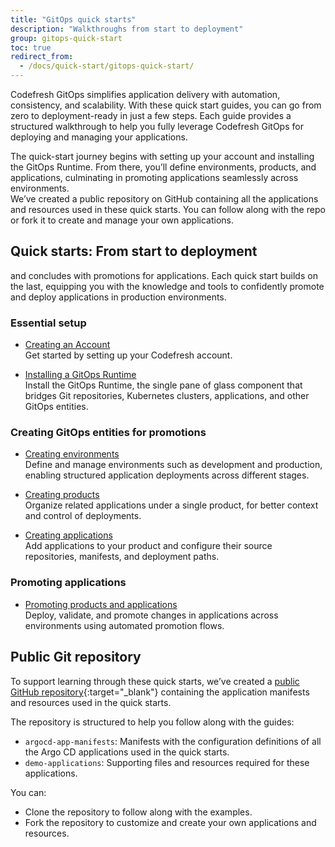 ```yaml
---
title: "GitOps quick starts"
description: "Walkthroughs from start to deployment"
group: gitops-quick-start
toc: true
redirect_from:
  - /docs/quick-start/gitops-quick-start/
---
```


Codefresh GitOps simplifies application delivery with automation, consistency, and scalability. With these quick start guides, you can go from zero to deployment-ready in just a few steps. Each guide provides a structured walkthrough to help you fully leverage Codefresh GitOps for deploying and managing your applications.

The quick-start journey begins with setting up your account and installing the GitOps Runtime. From there, you’ll define environments, products, and applications, culminating in promoting applications seamlessly across environments.  
We’ve created a public repository on GitHub containing all the applications and resources used in these quick starts. You can follow along with the repo or fork it to create and manage your own applications.




## Quick starts: From start to deployment
 and concludes with promotions for applications. Each quick start builds on the last, equipping you with the knowledge and tools to confidently promote and deploy applications in production environments.


### Essential setup

* [Creating an Account]({{site.baseurl}}/docs/gitops-quick-start/create-codefresh-account/)  
  Get started by setting up your Codefresh account.

* [Installing a GitOps Runtime]({{site.baseurl}}/docs/gitops-quick-start/gitops-runtimes/)    
  Install the GitOps Runtime, the single pane of glass component that bridges Git repositories, Kubernetes clusters, applications, and other GitOps entities.


### Creating GitOps entities for promotions
* [Creating environments]({{site.baseurl}}/docs/gitops-quick-start/products/quick-start-gitops-environments/)  
  Define and manage environments such as development and production, enabling structured application deployments across different stages.

* [Creating products]({{site.baseurl}}/docs/gitops-quick-start/products/quick-start-product-create/)  
  Organize related applications under a single product, for better context and control of deployments.

* [Creating applications]({{site.baseurl}}/docs/gitops-quick-start/products/create-app-ui/)   
  Add applications to your product and configure their source repositories, manifests, and deployment paths.

### Promoting applications
* [Promoting products and applications]({{site.baseurl}}/docs/gitops-quick-start/promotions/)   
  Deploy, validate, and promote changes in applications across environments using automated promotion flows.

## Public Git repository

To support learning through these quick starts, we’ve created a [public GitHub repository](https://github.com/codefresh-sandbox/codefresh-quickstart-demo){:target="\_blank"} containing the application manifests and resources used in the quick starts.

The repository is structured to help you follow along with the guides:
* `argocd-app-manifests`: Manifests with the configuration definitions of all the Argo CD applications used in the quick starts.
* `demo-applications`: Supporting files and resources required for these applications.

You can:
* Clone the repository to follow along with the examples.
* Fork the repository to customize and create your own applications and resources.



